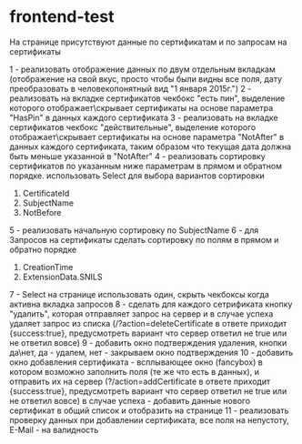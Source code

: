 # frontend-test
На странице присутствуют данные по сертификатам и по запросам на сертификаты

1 - реализовать отображение данных по двум отдельным вкладкам (отображение на свой вкус, просто чтобы были видны все поля, дату преобразовать в человекопонятный вид "1 января 2015г.")
2 - реализовать на вкладке сертификатов чекбокс "есть пин", выделение которого отображает\скрывает сертификаты на основе параметра "HasPin" в данных каждого сертификата
3 - реализовать на вкладке сертификатов чекбокс "действительные", выделение которого  отображает\скрывает сертификаты на основе параметра "NotAfter" в данных каждого сертификата, таким образом что текущая дата должна быть меньше указанной в "NotAfter"
4 - реализовать сортировку сертификатов по указанным ниже параметрам в прямом и обратном порядке. использовать Select для выбора вариантов сортировки

1. CertificateId
2. SubjectName
3. NotBefore

5 - реализовать начальную сортировку по SubjectName
6 - для Запросов на сертификаты сделать сортировку по полям в прямом и обратно порядке

1. CreationTime
2. ExtensionData.SNILS

7 - Select на странице использовать один, скрыть чекбоксы когда активна вкладка запросов
8 - сделать для каждого сетрификата кнопку "удалить", которая отправляет запрос на сервер и в случае успеха удаляет запрос из списка (/?action=deleteCertificate в ответе приходит {success:true}, предусмотреть вариант что сервер ответил не true или не ответил вовсе)
9 - добавить окно подтверждения удаления, кнопки да\нет, да - удалем, нет - закрываем окно подтверждения
10 - добавить окно добавления сертификата - всплывающее окно (fancybox) в котором возможно заполнить поля (те же что есть в данных), и отправить их на сервер (?/action=addCertificate в ответе приходит {success:true}, предусмотреть вариант что сервер ответил не true или не ответил вовсе) в случае успеха - добавить данные нового сертификат в общий список и отобразить на странице
11 - реализовать проверку данных при добавлении сертификата, все поля на непустоту, E-Mail - на валидность

